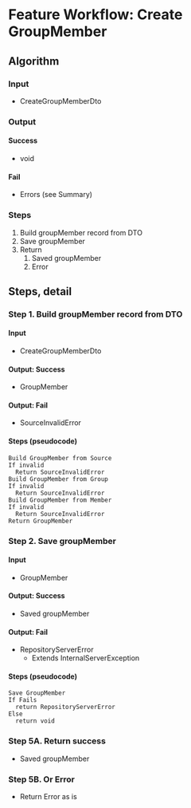 # Feature Workflow: Create GroupMember

## Algorithm

### Input
- CreateGroupMemberDto

### Output

#### Success

- void

#### Fail

- Errors (see Summary)

### Steps

1. Build groupMember record from DTO
2. Save groupMember
3. Return
   1. Saved groupMember
   2. Error

## Steps, detail

### Step 1. Build groupMember record from DTO

#### Input
- CreateGroupMemberDto

#### Output: Success

- GroupMember

#### Output: Fail

- SourceInvalidError

#### Steps (pseudocode)

```
Build GroupMember from Source
If invalid
  Return SourceInvalidError
Build GroupMember from Group
If invalid
  Return SourceInvalidError
Build GroupMember from Member
If invalid
  Return SourceInvalidError
Return GroupMember
```

### Step 2. Save groupMember

#### Input
- GroupMember

#### Output: Success

- Saved groupMember

#### Output: Fail

- RepositoryServerError
  - Extends InternalServerException

#### Steps (pseudocode)

```
Save GroupMember
If Fails
  return RepositoryServerError
Else
  return void
```

### Step 5A. Return success

- Saved groupMember

### Step 5B. Or Error

- Return Error as is
